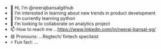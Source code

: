 - 👋 Hi, I’m @neerajbansalgithub
- 👀 I’m interested in learning about new trends in product development
- 🌱 I’m currently learning python
- 💞️ I’m looking to collaborate on analytics project
- 📫 How to reach me ...https://www.linkedin.com/in/neeraj-bansal-sg/
- 😄 Pronouns: ...Regtech/ fintech specilaist
- ⚡ Fun fact: ...

<!---
neerajbansalgithub/neerajbansalgithub is a ✨ special ✨ repository because its `README.md` (this file) appears on your GitHub profile.
You can click the Preview link to take a look at your changes.
--->
